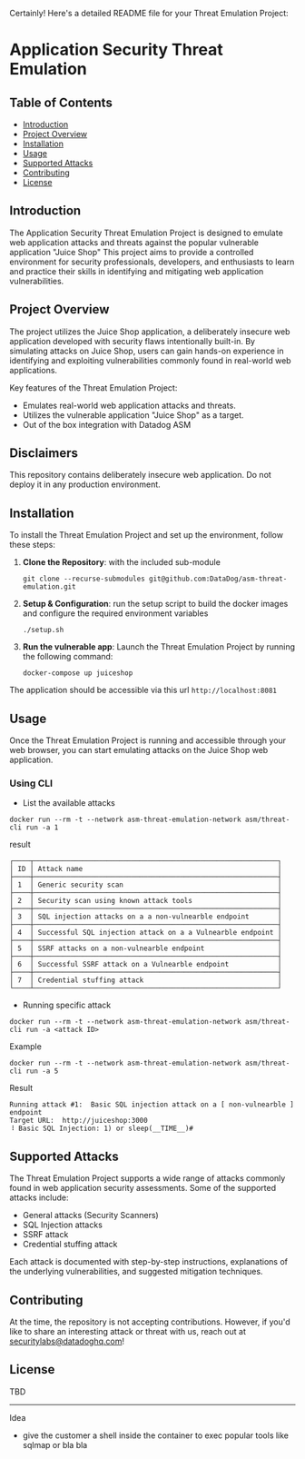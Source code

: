Certainly! Here's a detailed README file for your Threat Emulation Project:

# Application Security Threat Emulation


## Table of Contents

- [Introduction](#introduction)
- [Project Overview](#project-overview)
- [Installation](#installation)
- [Usage](#usage)
- [Supported Attacks](#supported-attacks)
- [Contributing](#contributing)
- [License](#license)

## Introduction

The Application Security Threat Emulation Project is designed to emulate web application attacks and threats against the popular vulnerable application "Juice Shop" This project aims to provide a controlled environment for security professionals, developers, and enthusiasts to learn and practice their skills in identifying and mitigating web application vulnerabilities.

## Project Overview

The project utilizes the Juice Shop application, a deliberately insecure web application developed with security flaws intentionally built-in. By simulating attacks on Juice Shop, users can gain hands-on experience in identifying and exploiting vulnerabilities commonly found in real-world web applications.

Key features of the Threat Emulation Project:

- Emulates real-world web application attacks and threats.
- Utilizes the vulnerable application "Juice Shop" as a target.
- Out of the box integration with Datadog ASM 


## Disclaimers
This repository contains deliberately insecure web application. Do not deploy it in any production environment.

## Installation

To install the Threat Emulation Project and set up the environment, follow these steps:



1. **Clone the Repository**: with the included sub-module

    ```shell
    git clone --recurse-submodules git@github.com:DataDog/asm-threat-emulation.git
    ```


2. **Setup & Configuration**: run the setup script to build the docker images and configure the required environment variables
    ```shell
    ./setup.sh
    ```

5. **Run the vulnerable app**: Launch the Threat Emulation Project by running the following command:

   ```shell
   docker-compose up juiceshop
   ```
The application should be accessible via this url `http://localhost:8081`


## Usage

Once the Threat Emulation Project is running and accessible through your web browser, you can start emulating attacks on the Juice Shop web application.


### Using CLI


* List the available attacks

```
docker run --rm -t --network asm-threat-emulation-network asm/threat-cli run -a 1
```

result
```
┌────┬────────────────────────────────────────────────────────────┐
│ ID │ Attack name                                                │
├────┼────────────────────────────────────────────────────────────┤
│ 1  │ Generic security scan                                      │
├────┼────────────────────────────────────────────────────────────┤
│ 2  │ Security scan using known attack tools                     │
├────┼────────────────────────────────────────────────────────────┤
│ 3  │ SQL injection attacks on a a non-vulnearble endpoint       │
├────┼────────────────────────────────────────────────────────────┤
│ 4  │ Successful SQL injection attack on a a Vulnearble endpoint │
├────┼────────────────────────────────────────────────────────────┤
│ 5  │ SSRF attacks on a non-vulnearble endpoint                  │
├────┼────────────────────────────────────────────────────────────┤
│ 6  │ Successful SSRF attack on a Vulnearble endpoint            │
├────┼────────────────────────────────────────────────────────────┤
│ 7  │ Credential stuffing attack                                 │
└────┴────────────────────────────────────────────────────────────┘
```

* Running specific attack

```
docker run --rm -t --network asm-threat-emulation-network asm/threat-cli run -a <attack ID>
```

Example

```
docker run --rm -t --network asm-threat-emulation-network asm/threat-cli run -a 5
```

Result
```
Running attack #1:  Basic SQL injection attack on a [ non-vulnearble ] endpoint
Target URL:  http://juiceshop:3000
⠸ Basic SQL Injection: 1) or sleep(__TIME__)#
```

## Supported Attacks

The Threat Emulation Project supports a wide range of attacks commonly found in web application security assessments. Some of the supported attacks include:

- General attacks (Security Scanners)
- SQL Injection attacks 
- SSRF attack
- Credential stuffing attack

Each attack is documented with step-by-step instructions, explanations of the underlying vulnerabilities, and suggested mitigation techniques.

## Contributing

At the time, the repository is not accepting contributions. However, if you'd like to share an interesting attack or threat with us, reach out at securitylabs@datadoghq.com!

## License

TBD


---- 
Idea

- give the customer a shell inside the container to exec popular tools like sqlmap or bla bla 

